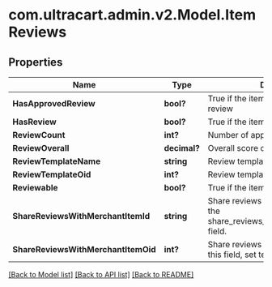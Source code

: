 # com.ultracart.admin.v2.Model.ItemReviews
## Properties

Name | Type | Description | Notes
------------ | ------------- | ------------- | -------------
**HasApprovedReview** | **bool?** | True if the item has an approved review | [optional] 
**HasReview** | **bool?** | True if the item has a review | [optional] 
**ReviewCount** | **int?** | Number of approved reviews | [optional] 
**ReviewOverall** | **decimal?** | Overall score of reviews | [optional] 
**ReviewTemplateName** | **string** | Review template name | [optional] 
**ReviewTemplateOid** | **int?** | Review template object identifier | [optional] 
**Reviewable** | **bool?** | True if the item is reviewable | [optional] 
**ShareReviewsWithMerchantItemId** | **string** | Share reviews with item id.  To set, use the share_reviews_with_merchant_item_oid field. | [optional] 
**ShareReviewsWithMerchantItemOid** | **int?** | Share reviews with item oid.  To null out this field, set teh value to zero. | [optional] 


[[Back to Model list]](../README.md#documentation-for-models) [[Back to API list]](../README.md#documentation-for-api-endpoints) [[Back to README]](../README.md)

